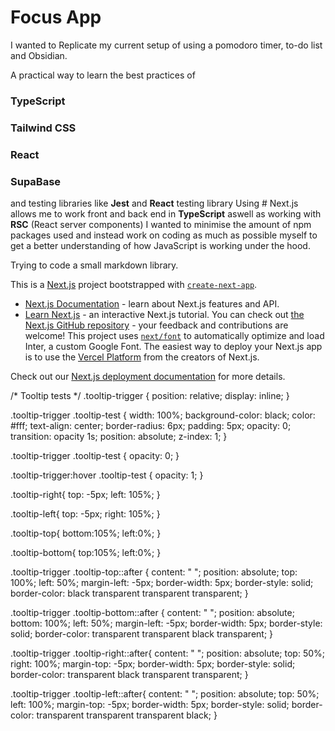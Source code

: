 # Focus App
I wanted to Replicate my current setup of using a pomodoro timer, to-do list and Obsidian.

A practical way to learn the best practices of
### TypeScript
### Tailwind CSS
### React
### SupaBase
and testing libraries like **Jest** and **React** testing library
Using # Next.js allows me to work front and back end in **TypeScript** aswell as working with **RSC** (React server components)
I wanted to minimise the amount of npm packages used and instead work on coding as much as possible myself to get a better understanding of how JavaScript is working under the hood.

Trying to code a small markdown library.

This is a [Next.js](https://nextjs.org/) project bootstrapped with [`create-next-app`](https://github.com/vercel/next.js/tree/canary/packages/create-next-app).
- [Next.js Documentation](https://nextjs.org/docs) - learn about Next.js features and API.
- [Learn Next.js](https://nextjs.org/learn) - an interactive Next.js tutorial.
You can check out [the Next.js GitHub repository](https://github.com/vercel/next.js/) - your feedback and contributions are welcome!
This project uses [`next/font`](https://nextjs.org/docs/basic-features/font-optimization) to automatically optimize and load Inter, a custom Google Font.
The easiest way to deploy your Next.js app is to use the [Vercel Platform](https://vercel.com/new?utm_medium=default-template&filter=next.js&utm_source=create-next-app&utm_campaign=create-next-app-readme) from the creators of Next.js.

Check out our [Next.js deployment documentation](https://nextjs.org/docs/deployment) for more details.


/* Tooltip tests */
.tooltip-trigger {
  position: relative;
  display: inline;
}

.tooltip-trigger .tooltip-test {
   width: 100%;
    background-color: black;
    color: #fff;
    text-align: center;
    border-radius: 6px;
    padding: 5px;
    opacity: 0;
    transition: opacity 1s;
    position: absolute;
    z-index: 1;
}


.tooltip-trigger .tooltip-test {
  opacity: 0;
}

.tooltip-trigger:hover .tooltip-test {
  opacity: 1;
}

.tooltip-right{
    top: -5px;
    left: 105%;
}


.tooltip-left{
    top: -5px;
    right: 105%;
}

.tooltip-top{
    bottom:105%;
    left:0%;
}

.tooltip-bottom{
    top:105%;
    left:0%;
}

.tooltip-trigger .tooltip-top::after {
    content: " ";
    position: absolute;
    top: 100%;
    left: 50%;
    margin-left: -5px;
    border-width: 5px;
    border-style: solid;
    border-color: black transparent transparent transparent;
}


.tooltip-trigger .tooltip-bottom::after {
    content: " ";
    position: absolute;
    bottom: 100%;
    left: 50%;
    margin-left: -5px;
    border-width: 5px;
    border-style: solid;
    border-color: transparent transparent black transparent;
}


.tooltip-trigger .tooltip-right::after{
    content: " ";
    position: absolute;
    top: 50%;
    right: 100%;
    margin-top: -5px;
    border-width: 5px;
    border-style: solid;
    border-color: transparent black transparent transparent;
}


.tooltip-trigger .tooltip-left::after{
    content: " ";
    position: absolute;
    top: 50%;
    left: 100%;
    margin-top: -5px;
    border-width: 5px;
    border-style: solid;
    border-color: transparent  transparent transparent black;
}
